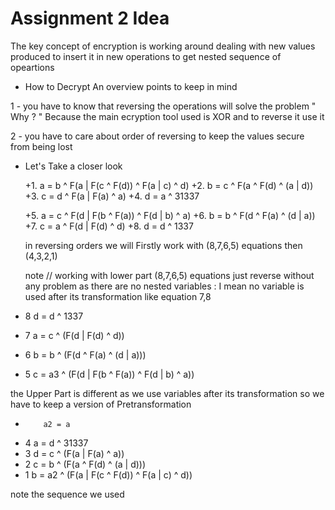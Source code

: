 # Assignment 2 Idea

The key concept of encryption is working around dealing with new values produced to insert it in new operations to get nested sequence of opeartions 

* How to Decrypt
An overview points to keep in mind

1 - you have to know that reversing the operations will solve the problem " Why ? " 
Because the main ecryption tool used is XOR and to reverse it use it 

2 - you have to care about order of reversing to keep the values secure from being lost

* Let's Take a closer look

   +1.     a = b ^ F(a | F(c ^ F(d)) ^ F(a | c) ^ d)
   +2.     b = c ^ F(a ^ F(d) ^ (a | d))
   +3.     c = d ^ F(a | F(a) ^ a)
   +4.     d = a ^ 31337

   +5.     a = c ^ F(d | F(b ^ F(a)) ^ F(d | b) ^ a)
   +6.     b = b ^ F(d ^ F(a) ^ (d | a))
   +7.     c = a ^ F(d | F(d) ^ d)
   +8.     d = d ^ 1337
   
   in reversing orders we will 
   Firstly work with (8,7,6,5) equations then (4,3,2,1)
   
   note //
   working with lower part  (8,7,6,5) equations just reverse without any problem 
   as there are no nested variables : I mean no variable is used after its transformation like equation 7,8
   
*   8     d = d ^ 1337
*   7     a = c ^ (F(d | F(d) ^ d))
*   6     b = b ^ (F(d ^ F(a) ^ (d | a)))
*   5     c = a3 ^ (F(d | F(b ^ F(a)) ^ F(d | b) ^ a))
   
   the Upper Part is different as we use variables after its transformation 
   so we have to keep a version of Pretransformation 
   
   

*         a2 = a

*   4      a = d ^ 31337
*   3      d = c ^ (F(a | F(a) ^ a))
*   2      c = b ^ (F(a ^ F(d) ^ (a | d)))
*   1      b = a2 ^ (F(a | F(c ^ F(d)) ^ F(a | c) ^ d))
  
  note the sequence we used 
